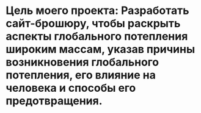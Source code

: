 # Цель моего проекта: Разработать сайт-брошюру, чтобы раскрыть аспекты глобального потепления широким массам, указав причины возникновения глобального потепления, его влияние на человека и способы его предотвращения.


